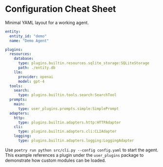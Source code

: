 # Configuration Cheat Sheet

Minimal YAML layout for a working agent.

```yaml
entity:
  entity_id: "demo"
  name: "Demo Agent"

plugins:
  resources:
    database:
      type: plugins.builtin.resources.sqlite_storage:SQLiteStorage
      path: ./entity.db
    llm:
      provider: openai
      model: gpt-4
  tools:
    search:
      type: plugins.builtin.tools.search:SearchTool
  prompts:
    main:
      type: user_plugins.prompts.simple:SimplePrompt
  adapters:
    http:
      type: plugins.builtin.adapters.http:HTTPAdapter
    cli:
      type: plugins.builtin.adapters.cli:CLIAdapter
    logging:
      type: plugins.builtin.adapters.logging:LoggingAdapter
```

Use `poetry run python src/cli.py --config config.yaml` to start the agent.
This example references a plugin under the `user_plugins` package to
demonstrate how custom modules can be loaded.
